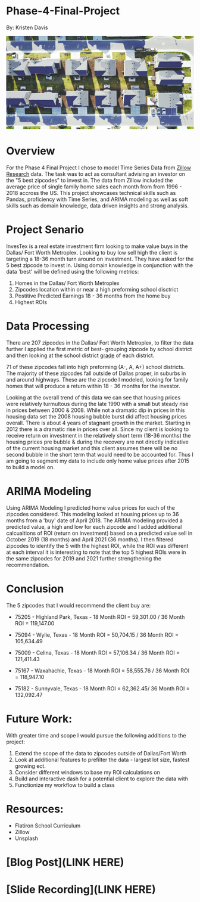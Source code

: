 # Phase-4-Final-Project 
By: Kristen Davis   

<p align="center">
  <img width="600" height="250" src="/Images/photo-1491357492920-d2979986a84e.jpeg">
</p>
 
 [](/Images/photo-1491357492920-d2979986a84e.jpeg)   

# Overview  
For the Phase 4 Final Project I chose to model Time Series Data from [Zillow Research](https://www.zillow.com/research/data/) data. The task was to act as consultant advising an investor on the "5 best zipcodes" to invest in. The data from Zillow included the average price of single family home sales each month from from 1996 - 2018 accross the US. This project showcases technical skills such as Pandas, proficiency with Time Series, and ARIMA modeling as well as soft skills such as domain knowledge, data driven insights and strong analysis. 

# Project Senario 

InvesTex is a real estate investment firm looking to make value buys in the Dallas/ Fort Worth Metroplex. Looking to buy low sell high the client is targeting a  18-36 month turn around on investment. They have asked for the 5 best zipcode to invest in. Using domain knowledge in conjunction with the data 'best' will be defined using the following metrics:  

1. Homes in the Dallas/ Fort Worth Metroplex
2. Zipcodes location within or near a high preforming school disctrict 
2. Postitive Predicted Earnings 18 - 36 months from the home buy 
3. Highest ROIs

# Data Processing   

There are 207 zipcodes in the Dallas/ Fort Worth Metroplex, to filter the data further I applied the first metric of best- grouping zipcode by school district and then looking at the school district [grade](https://www.niche.com/k12/search/best-school-districts/m/dallas-fort-worth-metro-area/) of each district.

71 of these zipcodes fall into high preforming (A-, A, A+) school districts. The majority of these zipcodes fall outside of Dallas proper, in suburbs in and around highways. These are the zipcode I modeled, looking for family homes that will produce a return within 18 - 36 months for the investor.  

Looking at the overall trend of this data we can see that housing prices were relatively turmultous during the late 1990 with a small but steady rise in prices between 2000 & 2008. While not a dramatic dip in prices in this housing data set the 2008 housing bubble burst did affect housing prices overall. There is about 4 years of stagnant growth in the market. Starting in 2012 there is a dramatic rise in prices over all. Since my client is looking to receive return on investment in the relatively short term (18-36 months) the housing prices pre bubble & during the recovery are not directly indicative of the current housing market and this client assumes there will be no second bubble in the short term that would need to be accounted for. Thus I am going to segment my data to include only home value prices after 2015 to build a model on.

# ARIMA Modeling   

Using ARIMA Modeling I predicted home value prices for each of the zipcodes considered. This modeling looked at housing prices up to 36 months from a 'buy' date of April 2018. The ARIMA modeling provided a predicted value, a high and low for each zipcode and I added additional calcualtions of ROI (return on investment) based on a predicted value sell in October 2019 (18 months) and April 2021 (36 months). I then filtered zipcodes to identify the 5 with the highest ROI, while the ROI was different at each interval it is interesting to note that the top 5 highest ROIs were in the same zipcodes for 2019 and 2021 further strengthening the recommendation. 

# Conclusion    

The 5 zipcodes that I would recommend the client buy are: 

 * 75205 - Highland Park, Texas - 18 Month ROI = 59,301.00 / 36 Month ROI = 119,147.00
 
 * 75094 - Wylie, Texas - 18 Month ROI = 50,704.15 / 36 Month ROI = 105,634.49 
 
 * 75009 - Celina, Texas - 18 Month ROI = 57,106.34 / 36 Month ROI = 121,411.43 
 
 * 75167 - Waxahachie, Texas - 18 Month ROI = 58,555.76 / 36 Month ROI = 118,947.10  
 
 * 75182 - Sunnyvale, Texas - 18 Month ROI = 62,362.45/ 36 Month ROI = 132,092.47

# Future Work:   
With greater time and scope I would pursue the following additions to the project: 
1. Extend the scope of the data to zipcodes outside of Dallas/Fort Worth 
2. Look at additional features to prefilter the data - largest lot size, fastest growing ect. 
3. Consider different windows to base my ROI calculations on 
4. Build and interactive dash for a potential client to explore the data with 
5. Functionize my workflow to build a class

# Resources: 
* Flatiron School Curriculum 
* Zillow 
* Unsplash 

# [Blog Post](LINK HERE)   
# [Slide Recording](LINK HERE)
